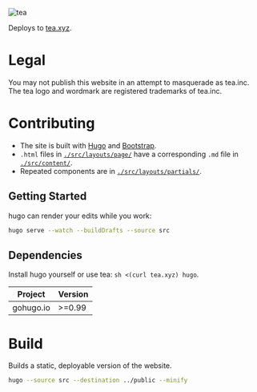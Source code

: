 ![tea](https://tea.xyz/banner.png)

Deploys to [tea.xyz].


# Legal

You may not publish this website in an attempt to masquerade as tea.inc.
The tea logo and wordmark are registered trademarks of tea.inc.


# Contributing

* The site is built with [Hugo] and [Bootstrap].
* `.html` files in [`./src/layouts/page/`] have a corresponding `.md` file in [`./src/content/`].
* Repeated components are in [`./src/layouts/partials/`].

## Getting Started

hugo can render your edits while you work:

```sh
hugo serve --watch --buildDrafts --source src
```

## Dependencies

Install hugo yourself or use tea: `sh <(curl tea.xyz) hugo`.

| Project    | Version |
|------------|---------|
| gohugo.io  |  >=0.99 |


# Build

Builds a static, deployable version of the website.

```sh
hugo --source src --destination ../public --minify
```


[tea.xyz]: https://tea.xyz
[Bootstrap]: https://getbootstrap.com/docs/5.2/getting-started/introduction/
[Hugo]: https://gohugo.io/documentation/
[`./src/layouts/page/`]: src/layouts/page
[`./src/content/`]: src/content
[`./src/layouts/partials/`]: src/layouts/partials
